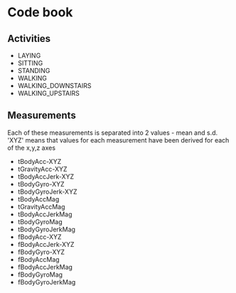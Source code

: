 # Code book
## Activities
- LAYING
- SITTING
- STANDING
- WALKING
- WALKING_DOWNSTAIRS
- WALKING_UPSTAIRS

## Measurements
Each of these measurements is separated into 2 values - mean and s.d. 
'XYZ' means that values for each measurement have been derived for each of the x,y,z axes 
- tBodyAcc-XYZ
- tGravityAcc-XYZ
- tBodyAccJerk-XYZ
- tBodyGyro-XYZ
- tBodyGyroJerk-XYZ
- tBodyAccMag
- tGravityAccMag
- tBodyAccJerkMag
- tBodyGyroMag
- tBodyGyroJerkMag
- fBodyAcc-XYZ
- fBodyAccJerk-XYZ
- fBodyGyro-XYZ
- fBodyAccMag
- fBodyAccJerkMag
- fBodyGyroMag
- fBodyGyroJerkMag
